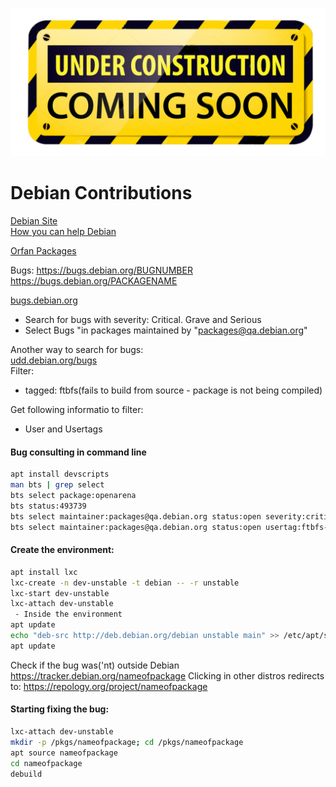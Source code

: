 !["Under Construction"](https://github.com/vlpontes/debian-contrib/blob/main/images/underconstruction.png)


# Debian Contributions
[Debian Site](https://www.debian.org/)  
[How you can help Debian](https://www.debian.org/intro/help)

[Orfan Packages](https://qa.debian.org/developer.php?email=packages@qa.debian.org)

Bugs: https://bugs.debian.org/BUGNUMBER  
      https://bugs.debian.org/PACKAGENAME

[bugs.debian.org](https://www.debian.org/Bugs/)  
- Search for bugs with severity: Critical. Grave and Serious  
- Select Bugs "in packages maintained by "packages@qa.debian.org"

Another way to search for bugs:  
[udd.debian.org/bugs](https://udd.debian.org/bugs)  
Filter:   
- tagged: ftbfs(fails to build from source - package is not being compiled)

Get following informatio to filter:
- User and Usertags

#### Bug consulting in command line
```bash
apt install devscripts
man bts | grep select
bts select package:openarena
bts status:493739
bts select maintainer:packages@qa.debian.org status:open severity:critical severity:grave severity:serious
bts select maintainer:packages@qa.debian.org status:open usertag:ftbfs-gcc-14 users:debian-gcc@lists.debian.org
```

#### Create the environment:
```bash
apt install lxc
lxc-create -n dev-unstable -t debian -- -r unstable
lxc-start dev-unstable
lxc-attach dev-unstable
 - Inside the environment
apt update
echo "deb-src http://deb.debian.org/debian unstable main" >> /etc/apt/sources.list
apt update
```


Check if the bug was('nt) outside Debian
https://tracker.debian.org/nameofpackage
Clicking in other distros redirects to: https://repology.org/project/nameofpackage

#### Starting fixing the bug:
```bash
lxc-attach dev-unstable
mkdir -p /pkgs/nameofpackage; cd /pkgs/nameofpackage
apt source nameofpackage
cd nameofpackage
debuild
